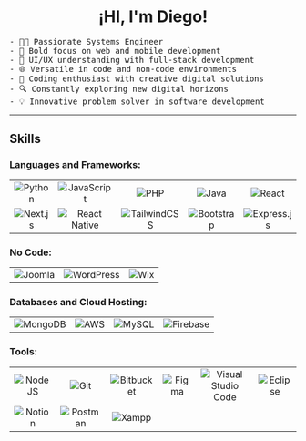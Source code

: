 <div align="center">
  
# ¡HI, I'm Diego!

</div>


<pre>
- 👨‍💻 Passionate Systems Engineer
- 🚀 Bold focus on web and mobile development
- 🎨 UI/UX understanding with full-stack development
- 🌐 Versatile in code and non-code environments
- 🧠 Coding enthusiast with creative digital solutions
- 🔍 Constantly exploring new digital horizons
- 💡 Innovative problem solver in software development
</pre>
<hr>

## Skills

### Languages and Frameworks:

<table width="100%">
  <tr>
    <td align="center"><img src="https://img.shields.io/badge/python-3670A0?style=for-the-badge&logo=python&logoColor=ffdd54" alt="Python"></td>
    <td align="center"><img src="https://img.shields.io/badge/javascript-%23323330.svg?style=for-the-badge&logo=javascript&logoColor=%23F7DF1E" alt="JavaScript"></td>
    <td align="center"><img src="https://img.shields.io/badge/php-%23777BB4.svg?style=for-the-badge&logo=php&logoColor=white" alt="PHP"></td>
    <td align="center"><img src="https://img.shields.io/badge/java-%23ED8B00.svg?style=for-the-badge&logo=openjdk&logoColor=white" alt="Java"></td>
    <td align="center"><img src="https://img.shields.io/badge/react-%2320232a.svg?style=for-the-badge&logo=react&logoColor=%2361DAFB" alt="React"></td>
  </tr>
  <tr>
    <td align="center"><img src="https://img.shields.io/badge/next%20js-000000?style=for-the-badge&logo=nextdotjs&logoColor=white" alt="Next.js"></td>
    <td align="center"><img src="https://img.shields.io/badge/react_native-%2320232a.svg?style=for-the-badge&logo=react&logoColor=%2361DAFB" alt="React Native"></td>
    <td align="center"><img src="https://img.shields.io/badge/tailwindcss-%2338B2AC.svg?style=for-the-badge&logo=tailwind-css&logoColor=white" alt="TailwindCSS"></td>
    <td align="center"><img src="https://img.shields.io/badge/bootstrap-%238511FA.svg?style=for-the-badge&logo=bootstrap&logoColor=white" alt="Bootstrap"></td>
    <td align="center"><img src="https://img.shields.io/badge/express.js-%23404d59.svg?style=for-the-badge&logo=express&logoColor=%2361DAFB" alt="Express.js"></td>
  </tr>
</table>

### No Code:

<table width="100%">
  <tr>
    <td align="center"><img src="https://img.shields.io/badge/joomla-%235091CD.svg?style=for-the-badge&logo=joomla&logoColor=white" alt="Joomla"></td>
    <td align="center"><img src="https://img.shields.io/badge/WordPress-%23117AC9.svg?style=for-the-badge&logo=WordPress&logoColor=white" alt="WordPress"></td>
    <td align="center"><img src="https://img.shields.io/badge/wix-000?style=for-the-badge&logo=wix&logoColor=white" alt="Wix"></td>
  </tr>
</table>

### Databases and Cloud Hosting:

<table width="100%">
  <tr>
    <td align="center"><img src="https://img.shields.io/badge/MongoDB-%234ea94b.svg?style=for-the-badge&logo=mongodb&logoColor=white" alt="MongoDB"></td>
    <td align="center"><img src="https://img.shields.io/badge/AWS-%23FF9900.svg?style=for-the-badge&logo=amazon-aws&logoColor=white" alt="AWS"></td>
    <td align="center"><img src="https://img.shields.io/badge/mysql-%2300f.svg?style=for-the-badge&logo=mysql&logoColor=white" alt="MySQL"></td>
    <td align="center"><img src="https://img.shields.io/badge/firebase-%23039BE5.svg?style=for-the-badge&logo=firebase" alt="Firebase"></td>
  </tr>
</table>

### Tools:

<table width="100%">
  <tr>
    <td align="center"><img src="https://img.shields.io/badge/node.js-6DA55F?style=for-the-badge&logo=node.js&logoColor=white" alt="NodeJS"></td>
    <td align="center"><img src="https://img.shields.io/badge/git-%23F05033.svg?style=for-the-badge&logo=git&logoColor=white" alt="Git"></td>
    <td align="center"><img src="https://img.shields.io/badge/bitbucket-%230047B3.svg?style=for-the-badge&logo=bitbucket&logoColor=white" alt="Bitbucket"></td>
    <td align="center"><img src="https://img.shields.io/badge/figma-%23F24E1E.svg?style=for-the-badge&logo=figma&logoColor=white" alt="Figma"></td>
    <td align="center"><img src="https://img.shields.io/badge/Visual%20Studio%20Code-0078d7.svg?style=for-the-badge&logo=visual-studio-code&logoColor=white" alt="Visual Studio Code"></td>
    <td align="center"><img src="https://img.shields.io/badge/Eclipse-FE7A16.svg?style=for-the-badge&logo=Eclipse&logoColor=white" alt="Eclipse"></td>
  </tr>
  <tr>
    <td align="center"><img src="https://img.shields.io/badge/Notion-%23000000.svg?style=for-the-badge&logo=notion&logoColor=white" alt="Notion"></td>
    <td align="center"><img src="https://img.shields.io/badge/Postman-FF6C37?style=for-the-badge&logo=postman&logoColor=white" alt="Postman"></td>
    <td align="center"><img src="https://img.shields.io/badge/Xampp-F37623?style=for-the-badge&logo=xampp&logoColor=white" alt="Xampp"></td>
  </tr>
</table>
